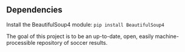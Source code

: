 ## Dependencies
Install the BeautifulSoup4 module:
```pip install BeautifulSoup4```

The goal of this project is to be an up-to-date, open, easily machine-processible repository of soccer results.
